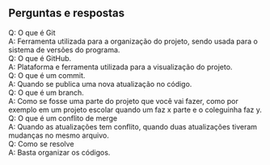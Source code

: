 ## Perguntas e respostas

Q: O que é Git<br>
A: Ferramenta utilizada para a organização do projeto, sendo usada para o sistema de versões do programa.<br>
Q: O que é GitHub.<br>
A: Plataforma e ferramenta utilizada para a visualização do projeto.<br>
Q: O que é um commit.<br>
A: Quando se publica uma nova atualização no código.<br>
Q: O que é um branch.<br>
A: Como se fosse uma parte do projeto que você vai fazer, como por exemplo em um projeto escolar quando um faz x parte e o coleguinha faz y.<br>
Q: O que é um conflito de merge<br>
A: Quando as atualizações tem conflito, quando duas atualizações tiveram mudanças no mesmo arquivo.<br>
Q: Como se resolve<br>
A: Basta organizar os códigos.
